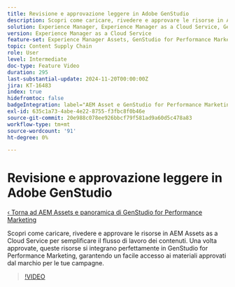 ```yaml
---
title: Revisione e approvazione leggere in Adobe GenStudio
description: Scopri come caricare, rivedere e approvare le risorse in AEM Assets per renderle disponibili in GenStudio for Performance Marketing.
solution: Experience Manager, Experience Manager as a Cloud Service, GenStudio for Performance Marketing
version: Experience Manager as a Cloud Service
feature-set: Experience Manager Assets, GenStudio for Performance Marketing
topic: Content Supply Chain
role: User
level: Intermediate
doc-type: Feature Video
duration: 295
last-substantial-update: 2024-11-20T00:00:00Z
jira: KT-16483
index: true
hidefromtoc: false
badgeIntegration: label="AEM Asset e GenStudio for Performance Marketing" type="positive"
exl-id: 635c1a73-4abe-4e22-8755-f3fbc8f0b46e
source-git-commit: 20e988c078ee926bbcf79f581ad9a60d5c478a83
workflow-type: tm+mt
source-wordcount: '91'
ht-degree: 0%

---
```


# Revisione e approvazione leggere in Adobe GenStudio

[‹ Torna ad AEM Assets e panoramica di GenStudio for Performance Marketing](./overview.md)

Scopri come caricare, rivedere e approvare le risorse in AEM Assets as a Cloud Service per semplificare il flusso di lavoro dei contenuti. Una volta approvate, queste risorse si integrano perfettamente in GenStudio for Performance Marketing, garantendo un facile accesso ai materiali approvati dal marchio per le tue campagne.

>[!VIDEO](https://video.tv.adobe.com/v/3439265/?learn=on&enablevpops)
